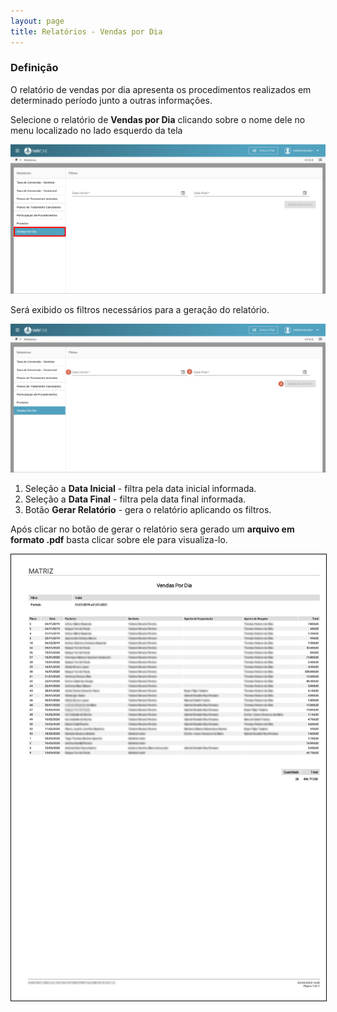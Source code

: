 ```yaml
---
layout: page
title: Relatórios - Vendas por Dia
---
```


### Definição

O relatório de vendas por dia apresenta os procedimentos realizados em determinado período junto a outras informações.

Selecione o relatório de **Vendas por Dia** clicando sobre o nome dele no menu localizado no lado esquerdo da tela

<p align="center">
  <img alt="vendas-por-dia-img-1" src="/pages/relatorio/vendas-por-dia/vendas-por-dia-img-1.png" width="800">
</p>

Será exibido os filtros necessários para a geração do relatório.

<p align="center">
  <img alt="vendas-por-dia-img-2" src="/pages/relatorio/vendas-por-dia/vendas-por-dia-img-2.png" width="800">
</p>

1. Seleção a **Data Inicial** - filtra pela data inicial informada.
2. Seleção a **Data Final** - filtra pela data final informada.
3. Botão **Gerar Relatório** - gera o relatório aplicando os filtros.

Após clicar no botão de gerar o relatório sera gerado um **arquivo em formato .pdf** basta clicar sobre ele para visualiza-lo.

<p align="center">
  <img alt="vendas-por-dia-img-3" src="/pages/relatorio/vendas-por-dia/vendas-por-dia-img-3.jpg" width="800" style="border: thin solid #000">
</p>
